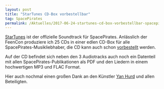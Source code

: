 ```yaml
---
layout: post
title: "StarTunes CD-Box vorbestellbar"
tag: SpacePirates
permalink: /Aktuelles/2017-06-24-startunes-cd-box-vorbestellbar-spacepirates
---
```


[StarTunes](https://spacepirates.jcgames.de/StarTunes/) ist der offizielle Soundtrack für SpacePirates. Anlässlich der FeenCon produziere ich 25 CDs in einer edlen CD-Box für alle SpacePirates-Musikliebhaber, die CD kann auch schon [vorbestellt](https://spacepirates.jcgames.de/Publikationen/) werden.

Auf der CD befindet sich neben den 3 Audiotracks auch noch ein Datenteil mit allen SpacePirates-Publikationen als PDF und den Liedern in einem hochwertigen MP3 und FLAC Format.

Hier auch nochmal einen großen Dank an den Künstler [Yan Hurd](http://yanhurd.com/) und allen Beteiligten.
